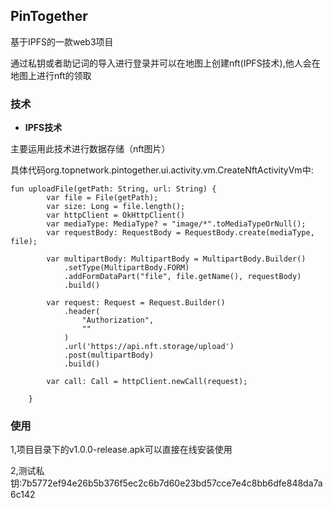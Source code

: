 ## **PinTogether**

基于IPFS的一款web3项目

通过私钥或者助记词的导入进行登录并可以在地图上创建nft(IPFS技术),他人会在地图上进行nft的领取

### **技术**

- **IPFS技术**

主要运用此技术进行数据存储（nft图片）

具体代码org.topnetwork.pintogether.ui.activity.vm.CreateNftActivityVm中:

```
fun uploadFile(getPath: String, url: String) {
        var file = File(getPath);
        var size: Long = file.length();
        var httpClient = OkHttpClient()
        var mediaType: MediaType? = "image/*".toMediaTypeOrNull();
        var requestBody: RequestBody = RequestBody.create(mediaType, file);

        var multipartBody: MultipartBody = MultipartBody.Builder()
            .setType(MultipartBody.FORM)
            .addFormDataPart("file", file.getName(), requestBody)
            .build()

        var request: Request = Request.Builder()
            .header(
                "Authorization",
                ""
            )
            .url('https://api.nft.storage/upload')
            .post(multipartBody)
            .build()

        var call: Call = httpClient.newCall(request);
  
    }
```

### **使用**

1,项目目录下的v1.0.0-release.apk可以直接在线安装使用

2,测试私钥:7b5772ef94e26b5b376f5ec2c6b7d60e23bd57cce7e4c8bb6dfe848da7a6c142

